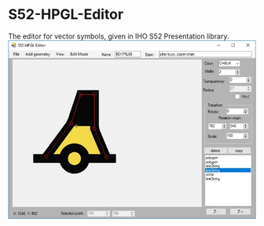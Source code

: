# S52-HPGL-Editor

The editor for vector symbols, given in IHO S52 Presentation library. 
![Screanshot](/HPGL_Editor_screanshot.jpg)
